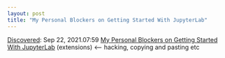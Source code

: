 ```yaml
---
layout: post
title: "My Personal Blockers on Getting Started With JupyterLab"
---
```

[Discovered](http://rolandtanglao.com/2020/07/29/p1-blogthis-checkvist-list-links-to-blog/): Sep 22, 2021.07:59 [My Personal Blockers on Getting Started With JupyterLab](https://blog.ouseful.info/2021/09/14/my-personal-blockers-on-getting-started-with-jupyterlab/)  (extensions) <-- hacking, copying and pasting etc
